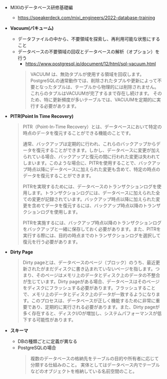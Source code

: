 - MIXIのデータベース研修基礎編
  - https://speakerdeck.com/mixi_engineers/2022-database-training

- **Vacuum(バキューム)**
  - データファイルの中から、不要領域を探索し、再利用可能な状態にすること
  - データベースの不要領域の回収とデータベースの解析（オプション）を行う
    - https://www.postgresql.jp/document/12/html/sql-vacuum.html
    > VACUUM は、無効タプルが使用する領域を回収します。 PostgreSQLの通常動作では、削除されたタプルや更新によって不要となったタプルは、テーブルから物理的には削除されません。 これらのタプルはVACUUMが完了するまで存在し続けます。 そのため、特に更新頻度が多いテーブルでは、VACUUMを定期的に実行する必要があります。
- **PITR(Point In Time Recovery)**
  > PITR（Point-In-Time Recovery）とは、データベースにおいて特定の時点のデータを復元することができる機能のことです。
  > 
  > 通常、バックアップは定期的に行われ、これらのバックアップからデータを復元することができます。しかし、データベースに変更が加えられている場合、バックアップと復元の間に行われた変更は失われてしまいます。このような場合に、PITRを使用することで、バックアップ時点以降にデータベースに加えられた変更も含めて、特定の時点のデータを復元することができます。
  > 
  > PITRを実現するためには、データベースのトランザクションログを使用します。トランザクションログには、データベースに加えられた全ての変更が記録されています。バックアップ時点以降に加えられた変更を含めてデータを復元するには、バックアップ時点以降のトランザクションログを使用します。
  > 
  > PITRを実施するには、バックアップ時点以降のトランザクションログをバックアップと一緒に保存しておく必要があります。また、PITRを実行する際には、目的の時点までのトランザクションログを選択して復元を行う必要があります。
- **Dirty Page**
  > Dirty pageとは、データベースのページ（ブロック）のうち、最近更新されたがまだディスクに書き込まれていないページを指します。つまり、そのページはメモリ上のデータとディスク上のデータの不整合が生じています。Dirty pageがある場合、データベースはそのページをディスクにフラッシュする必要があります。フラッシュすることで、メモリ上のデータとディスク上のデータが一致するようになります。このプロセスは、データベースが正しく機能するために非常に重要であり、定期的に実行される必要があります。また、Dirty pageが多く存在すると、ディスクI/Oが増加し、システムパフォーマンスが低下する可能性があります。

- **スキーマ**
  - DBの種類ごとに定義が異なる
  - PostgreSQLの場合
    > 複数のデータベースの格納先をテーブルの目的や所有者に応じて分類する仕組みのこと。
    > 実体としてはデータベース内でテーブルなどのオブジェクトを格納している名前空間のこと。